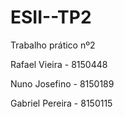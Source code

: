 # ESII--TP2
Trabalho prático nº2

Rafael Vieira - 8150448

Nuno Josefino - 8150189

Gabriel Pereira - 8150115
